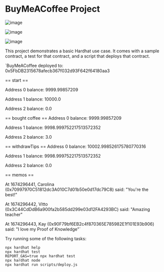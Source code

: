 # BuyMeACoffee Project

![image](https://user-images.githubusercontent.com/99068989/213862941-5c22c618-4e41-4abd-b516-374a0dc78c99.png)

![image](https://user-images.githubusercontent.com/99068989/213863002-d0e96429-4006-451f-876a-44cb3e577ba3.png)

![image](https://user-images.githubusercontent.com/99068989/213863015-5fae300a-46d5-47c1-a649-eaa5e2c9a496.png)



This project demonstrates a basic Hardhat use case. It comes with a sample contract, a test for that contract, and a script that deploys that contract.

`BuyMeACoffee deployed to: 0x5FbDB2315678afecb367f032d93F642f64180aa3

== start ==

Address 0 balance:  9999.99857209

Address 1 balance:  10000.0

Address 2 balance:  0.0

== bought coffee ==
Address 0 balance:  9999.99857209

Address 1 balance:  9998.999752217513572352

Address 2 balance:  3.0

== withdrawTips ==
Address 0 balance:  10002.998526175780770316

Address 1 balance:  9998.999752217513572352

Address 2 balance:  0.0

== memos ==

At 1674296441, Carolina (0x70997970C51812dc3A010C7d01b50e0d17dc79C8) said: "You're the best!"

At 1674296442, Vitto (0x3C44CdDdB6a900fa2b585dd299e03d12FA4293BC) said: "Amazing teacher"

At 1674296443, Kay (0x90F79bf6EB2c4f870365E785982E1f101E93b906) said: "I love my Proof of Knowledge"`

Try running some of the following tasks:

```shell
npx hardhat help
npx hardhat test
REPORT_GAS=true npx hardhat test
npx hardhat node
npx hardhat run scripts/deploy.js
```
